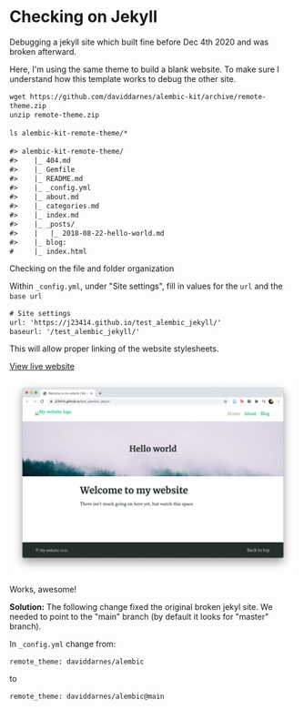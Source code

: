# Checking on Jekyll

Debugging a jekyll site which built fine before Dec 4th 2020 and was broken afterward.

Here, I'm using the same theme to build a blank website. To make sure I understand how this template works to debug the other site.

```
wget https://github.com/daviddarnes/alembic-kit/archive/remote-theme.zip
unzip remote-theme.zip

ls alembic-kit-remote-theme/*

#> alembic-kit-remote-theme/
#>    |_ 404.md
#>    |_ Gemfile
#>    |_ README.md
#>    |_ _config.yml
#>    |_ about.md
#>    |_ categories.md
#>    |_ index.md
#>    |_ _posts/
#>    |   |_ 2018-08-22-hello-world.md
#>    |_ blog:
#     |_ index.html
```

Checking on the file and folder organization

Within `_config.yml`, under "Site settings", fill in values for the `url` and the `base url`

```
# Site settings
url: 'https://j23414.github.io/test_alembic_jekyll/'
baseurl: '/test_alembic_jekyll/'
```

This will allow proper linking of the website stylesheets.

[View live website](https://j23414.github.io/test_alembic_jekyll/)

![](screenshot.png)

Works, awesome!

**Solution:** The following change fixed the original broken jekyl site. We needed to point to the "main" branch (by default it looks for "master" branch).

In `_config.yml` change from:

```
remote_theme: daviddarnes/alembic
```

to 

```
remote_theme: daviddarnes/alembic@main
```
